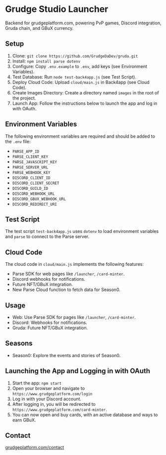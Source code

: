 # Grudge Studio Launcher

Backend for grudgeplatform.com, powering PvP games, Discord integration, Gruda chain, and GBuX currency.

## Setup

1. Clone: `git clone https://github.com/GrudgeDaDev/gruda.git`
2. Install: `npm install parse dotenv`
3. Configure: Copy `.env.example` to `.env`, add keys (see Environment Variables).
4. Test Database: Run `node test-back4app.js` (see Test Script).
5. Deploy Cloud Code: Upload `cloud/main.js` in Back4app (see Cloud Code).
6. Create Images Directory: Create a directory named `images` in the root of the project.
7. Launch App: Follow the instructions below to launch the app and log in with OAuth.

## Environment Variables

The following environment variables are required and should be added to the `.env` file:

- `PARSE_APP_ID`
- `PARSE_CLIENT_KEY`
- `PARSE_JAVASCRIPT_KEY`
- `PARSE_SERVER_URL`
- `PARSE_WEBHOOK_KEY`
- `DISCORD_CLIENT_ID`
- `DISCORD_CLIENT_SECRET`
- `DISCORD_GUILD_ID`
- `DISCORD_WEBHOOK_URL`
- `DISCORD_GBUX_WEBHOOK_URL`
- `DISCORD_REDIRECT_URI`

## Test Script

The test script `test-back4app.js` uses `dotenv` to load environment variables and `parse` to connect to the Parse server.

## Cloud Code

The cloud code in `cloud/main.js` implements the following features:

- Parse SDK for web pages like `/launcher`, `/card-minter`.
- Discord webhooks for notifications.
- Future NFT/GBuX integration.
- New Parse Cloud function to fetch data for Season0.

## Usage

- Web: Use Parse SDK for pages like `/launcher`, `/card-minter`.
- Discord: Webhooks for notifications.
- Gruda: Future NFT/GBuX integration.

## Seasons

- Season0: Explore the events and stories of Season0.

## Launching the App and Logging in with OAuth

1. Start the app: `npm start`
2. Open your browser and navigate to `https://www.grudgeplatform.com/login`
3. Log in with your Discord account.
4. After logging in, you will be redirected to `https://www.grudgeplatform.com/card-minter`.
5. You can now open and buy cards, with an active database and ways to earn GBuX.

## Contact

[grudgeplatform.com/contact](https://grudgeplatform.com/contact)
